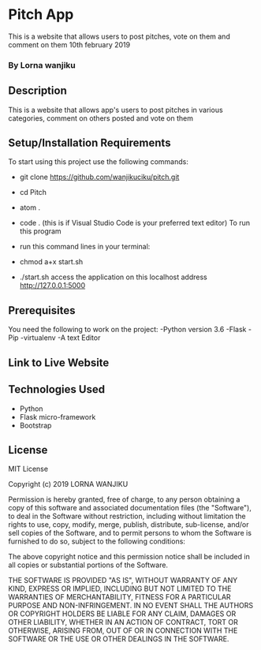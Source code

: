 # Pitch App
This is a website that allows users to post pitches, vote on them and comment on them 10th february 2019
### By Lorna wanjiku

## Description
This is a website that allows app's users to post pitches in various categories, comment on others posted and vote on them

## Setup/Installation Requirements
To start using this project use the following commands:

* git clone https://github.com/wanjikuciku/pitch.git
* cd Pitch
* atom .
* code . (this is if Visual Studio Code is your preferred text editor)
To run this program

* run this command lines in your terminal:
* chmod a+x start.sh
* ./start.sh
access the application on this localhost address http://127.0.0.1:5000

## Prerequisites
You need the following to work on the project: -Python version 3.6 -Flask -Pip -virtualenv -A text Editor

## Link to Live Website

## Technologies Used
* Python
* Flask micro-framework
* Bootstrap

## License
MIT License

Copyright (c) 2019 LORNA WANJIKU

Permission is hereby granted, free of charge, to any person obtaining a copy of this software and associated documentation files (the "Software"), to deal in the Software without restriction, including without limitation the rights to use, copy, modify, merge, publish, distribute, sub-license, and/or sell copies of the Software, and to permit persons to whom the Software is furnished to do so, subject to the following conditions:

The above copyright notice and this permission notice shall be included in all copies or substantial portions of the Software.

THE SOFTWARE IS PROVIDED "AS IS", WITHOUT WARRANTY OF ANY KIND, EXPRESS OR IMPLIED, INCLUDING BUT NOT LIMITED TO THE WARRANTIES OF MERCHANTABILITY, FITNESS FOR A PARTICULAR PURPOSE AND NON-INFRINGEMENT. IN NO EVENT SHALL THE AUTHORS OR COPYRIGHT HOLDERS BE LIABLE FOR ANY CLAIM, DAMAGES OR OTHER LIABILITY, WHETHER IN AN ACTION OF CONTRACT, TORT OR OTHERWISE, ARISING FROM, OUT OF OR IN CONNECTION WITH THE SOFTWARE OR THE USE OR OTHER DEALINGS IN THE SOFTWARE.